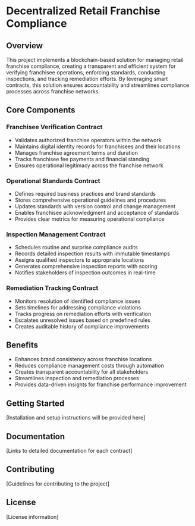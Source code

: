 # Decentralized Retail Franchise Compliance

## Overview
This project implements a blockchain-based solution for managing retail franchise compliance, creating a transparent and efficient system for verifying franchisee operations, enforcing standards, conducting inspections, and tracking remediation efforts. By leveraging smart contracts, this solution ensures accountability and streamlines compliance processes across franchise networks.

## Core Components

### Franchisee Verification Contract
- Validates authorized franchise operators within the network
- Maintains digital identity records for franchisees and their locations
- Manages franchise agreement terms and duration
- Tracks franchisee fee payments and financial standing
- Ensures operational legitimacy across the franchise network

### Operational Standards Contract
- Defines required business practices and brand standards
- Stores comprehensive operational guidelines and procedures
- Updates standards with version control and change management
- Enables franchisee acknowledgment and acceptance of standards
- Provides clear metrics for measuring operational compliance

### Inspection Management Contract
- Schedules routine and surprise compliance audits
- Records detailed inspection results with immutable timestamps
- Assigns qualified inspectors to appropriate locations
- Generates comprehensive inspection reports with scoring
- Notifies stakeholders of inspection outcomes in real-time

### Remediation Tracking Contract
- Monitors resolution of identified compliance issues
- Sets timelines for addressing compliance violations
- Tracks progress on remediation efforts with verification
- Escalates unresolved issues based on predefined rules
- Creates auditable history of compliance improvements

## Benefits
- Enhances brand consistency across franchise locations
- Reduces compliance management costs through automation
- Creates transparent accountability for all stakeholders
- Streamlines inspection and remediation processes
- Provides data-driven insights for franchise performance improvement

## Getting Started
[Installation and setup instructions will be provided here]

## Documentation
[Links to detailed documentation for each contract]

## Contributing
[Guidelines for contributing to the project]

## License
[License information]
